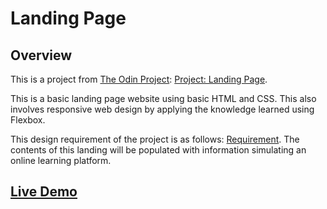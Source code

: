 # Landing Page

## Overview

This is a project from [The Odin Project](https://theodinproject.com): [Project: Landing Page](https://www.theodinproject.com/lessons/foundations-landing-page).

This is a basic landing page website using basic HTML and CSS. This also involves responsive web design by applying the knowledge learned using Flexbox.

This design requirement of the project is as follows: [Requirement](https://cdn.statically.io/gh/TheOdinProject/curriculum/81a5d553f4073e593d23a6ab00d50eef8620796d/foundations/html_css/project/imgs/01.png). The contents of this landing will be populated with information simulating an online learning platform.

## [Live Demo](https://johnferrancol.github.io/landing-page/)
